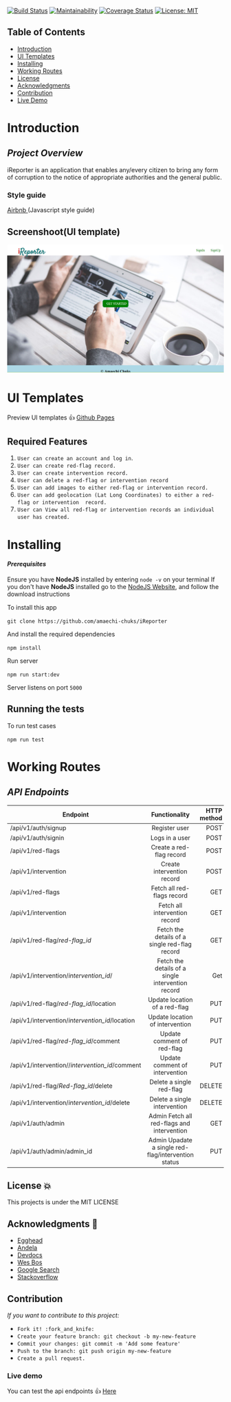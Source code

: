 [![Build Status](https://travis-ci.com/amaechi-chuks/iReporter.svg?branch=develope)](https://travis-ci.com/amaechi-chuks/iReporter)
[![Maintainability](https://api.codeclimate.com/v1/badges/d7fad423c89e659bd531/maintainability)](https://codeclimate.com/github/amaechi-chuks/iReporter/maintainability)
[![Coverage Status](https://coveralls.io/repos/github/amaechi-chuks/iReporter/badge.svg?branch=develope)](https://coveralls.io/github/amaechi-chuks/iReporter?branch=develope)
[![License: MIT](https://img.shields.io/badge/License-MIT-green.svg)](https://opensource.org/licenses/MIT)


## Table of Contents

 - [Introduction](#introduction)
 - [UI Templates](#ui-templates)
 - [Installing](#installing)
 - [Working Routes](#working-routes)
 - [License](#license)
 - [Acknowledgments](#acknowledgments)
 - [Contribution](#contribution)
 - [Live Demo](#live-demo)

# Introduction

## *Project Overview*

 iReporter is an application that enables any/every citizen to bring any form of corruption to the notice of appropriate authorities and the general public.




### __Style guide__

[Airbnb ](https://github.com/airbnb/javascript)(Javascript style guide)


## Screenshoot(UI template)
![alt](./screenShoot/landingimage_1.png)

# UI Templates

Preview UI templates :+1: [Github Pages](https://amaechi-chuks.github.io/iReporter/)



## Required Features
1. `User can create an account and log in`.
2. `User can create red-flag record.`
3. `User can create intervention record.`
4. `User can delete a ​red-flag​​ or ​intervention​​ record`
5. `User can add images to either ​red-flag ​​or ​intervention ​​record.`
6. `User can add geolocation (Lat Long Coordinates) to either a ​red-flag​​ or ​intervention  record. `
7. `User can View all ​red-flag​​ or ​intervention ​​records an individual user has created.`


# Installing

#### *Prerequisites*

Ensure you have **NodeJS** installed by entering `node -v` on your terminal
If you don't have **NodeJS** installed go to the [NodeJS Website](http://nodejs.org),  and follow the download instructions

To install this app

`
git clone https://github.com/amaechi-chuks/iReporter
`

And install the required dependencies

`
npm install
`

Run server

`
npm run start:dev
`

Server listens on port `5000`

## Running the tests

To run test cases

`
npm run test
`
# Working Routes

 ## *API Endpoints*
|Endpoint                                           | Functionality                     |HTTP method 
|---------------------------------------------------|:-----------------------------------:|-------------:
|/api/v1/auth/signup                                |Register user                      |POST       
|/api/v1/auth/signin                                |Logs in a user                     |POST
|/api/v1/red-flags                                |Create a red-flag record         |POST
|/api/v1/intervention                                |Create intervention record          |POST
|/api/v1/red-flags                                |Fetch all red-flags record         |GET 
|/api/v1/intervention                                |Fetch all intervention record        |GET 
|/api/v1/red-flag/*red-flag_id*                      |Fetch the details of a single red-flag record|GET
|/api/v1/intervention/*intervention_id*/             |Fetch the details of a single intervention record               |Get
|/api/v1/red-flag/*red-flag_id*/location             |Update location of a red-flag               |PUT
|/api/v1/intervention/*intervention_id*/location               |Update location of intervention     |PUT
|/api/v1/red-flag/*red-flag_id*/comment              |Update comment of red-flag     |PUT
|/api/v1/intervention//*intervention_id*/comment               |Update comment of intervention     |PUT
|/api/v1/red-flag/*Red-flag_id*/delete            |Delete a single red-flag           |DELETE
|/api/v1/intervention/*intervention_id*/delete |Delete a single intervention         |DELETE
|/api/v1/auth/admin |Admin Fetch all red-flags and intervention         |GET
|/api/v1/auth/admin/admin_id |Admin Upadate a single red-flag/intervention status         |PUT


 
## License :boom:
This projects is under the MIT LICENSE

## Acknowledgments :pray:

- [Egghead](https://egghead.io/)
- [Andela](http://andela.com)
- [Devdocs](https://devdocs.io/)
- [Wes Bos ](https://www.youtube.com/user/wesbos)
- [Google Search](https://google.com)
- [Stackoverflow](stackoverflow.com)

## Contribution
*If you want to contribute to this project:*
 - `Fork it! :fork_and_knife:`
 - `Create your feature branch: git checkout -b my-new-feature`
 - `Commit your changes: git commit -m 'Add some feature'`
 - `Push to the branch: git push origin my-new-feature`
 - `Create a pull request. `

### Live demo

You can test the api endpoints
:+1: [Here ](https://ireporter-software.herokuapp.com/)

